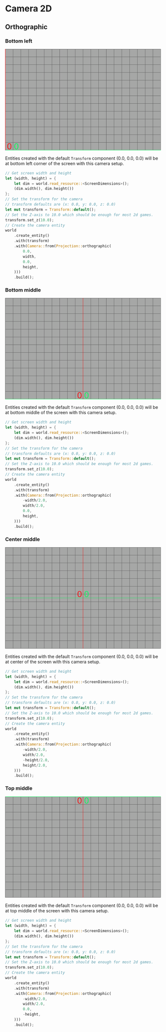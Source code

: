 # Camera 2D
## Orthographic
### Bottom left
![Image of grid with bottom left x y axis](images/grid-ortho-2d-xy-bottom-left.png)

Entities created with the default `Transform` component (0.0, 0.0, 0.0) will be at bottom left corner of the screen with this camera setup.

```rust
// Get screen width and height
let (width, height) = {
    let dim = world.read_resource::<ScreenDimensions>();
    (dim.width(), dim.height())
};
// Set the transform for the camera
// transform defaults are (x: 0.0, y: 0.0, z: 0.0)
let mut transform = Transform::default();
// Set the Z-axis to 10.0 which should be enough for most 2d games.
transform.set_z(10.0);
// Create the camera entity
world
    .create_entity()
    .with(transform)
    .with(Camera::from(Projection::orthographic(
        0.0,
        width,
        0.0,
        height,
    )))
    .build();
```

### Bottom middle
![Image of grid with bottom middle x y axis](images/grid-ortho-2d-xy-bottom-middle.png)

Entities created with the default `Transform` component (0.0, 0.0, 0.0) will be at bottom middle of the screen with this camera setup.

```rust
// Get screen width and height
let (width, height) = {
    let dim = world.read_resource::<ScreenDimensions>();
    (dim.width(), dim.height())
};
// Set the transform for the camera
// transform defaults are (x: 0.0, y: 0.0, z: 0.0)
let mut transform = Transform::default();
// Set the Z-axis to 10.0 which should be enough for most 2d games.
transform.set_z(10.0);
// Create the camera entity
world
    .create_entity()
    .with(transform)
    .with(Camera::from(Projection::orthographic(
        -width/2.0,
        width/2.0,
        0.0,
        height,
    )))
    .build();
```

### Center middle
![Image of grid with center middle x y axis](images/grid-ortho-2d-xy-middle-middle.png)

Entities created with the default `Transform` component (0.0, 0.0, 0.0) will be at center of the screen with this camera setup.

```rust
// Get screen width and height
let (width, height) = {
    let dim = world.read_resource::<ScreenDimensions>();
    (dim.width(), dim.height())
};
// Set the transform for the camera
// transform defaults are (x: 0.0, y: 0.0, z: 0.0)
let mut transform = Transform::default();
// Set the Z-axis to 10.0 which should be enough for most 2d games.
transform.set_z(10.0);
// Create the camera entity
world
    .create_entity()
    .with(transform)
    .with(Camera::from(Projection::orthographic(
        -width/2.0,
        width/2.0,
        -height/2.0,
        height/2.0,
    )))
    .build();
```

### Top middle
![Image of grid with top middle x y axis](images/grid-ortho-2d-xy-top-middle.png)

Entities created with the default `Transform` component (0.0, 0.0, 0.0) will be at top middle of the screen with this camera setup.

```rust
// Get screen width and height
let (width, height) = {
    let dim = world.read_resource::<ScreenDimensions>();
    (dim.width(), dim.height())
};
// Set the transform for the camera
// transform defaults are (x: 0.0, y: 0.0, z: 0.0)
let mut transform = Transform::default();
// Set the Z-axis to 10.0 which should be enough for most 2d games.
transform.set_z(10.0);
// Create the camera entity
world
    .create_entity()
    .with(transform)
    .with(Camera::from(Projection::orthographic(
        -width/2.0,
        width/2.0,
        0.0,
        -height,
    )))
    .build();
```
